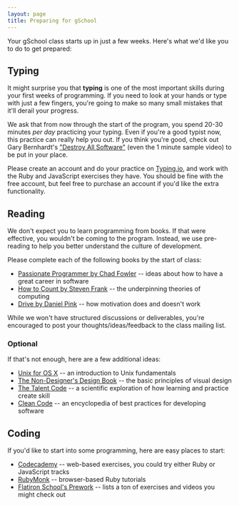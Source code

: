 ```yaml
---
layout: page
title: Preparing for gSchool
---
```


Your gSchool class starts up in just a few weeks. Here's what we'd like you to do to get prepared:

## Typing

It might surprise you that **typing** is one of the most important skills during your first weeks of programming. If you need to look at your hands or type with just a few fingers, you're going to make so many small mistakes that it'll derail your progress.

We ask that from now through the start of the program, you spend 20-30 minutes *per day* practicing your typing. Even if you're a good typist now, this practice can really help you out. If you think you're good, check out Gary Bernhardt's ["Destroy All Software"](https://www.destroyallsoftware.com/screencasts) (even the 1 minute sample video) to be put in your place.

Please create an account and do your practice on [Typing.io](http://typing.io), and work with the Ruby and JavaScript exercises they have. You should be fine with the free account, but feel free to purchase an account if you'd like the extra functionality.

## Reading

We don't expect you to learn programming from books. If that were effective, you wouldn't be coming to the program. Instead, we use pre-reading to help you better understand the culture of development.

Please complete each of the following books by the start of class:

* [Passionate Programmer by Chad Fowler](http://www.amazon.com/gp/product/1934356344/ref=as_li_ss_tl?ie=UTF8&camp=1789&creative=390957&creativeASIN=1934356344&linkCode=as2&tag=jumplab-20) -- ideas about how to have a great career in software
* [How to Count by Steven Frank](http://www.amazon.com/gp/product/B005DPIKPE/ref=as_li_ss_tl?ie=UTF8&camp=1789&creative=390957&creativeASIN=B005DPIKPE&linkCode=as2&tag=jumplab-20) -- the underpinning theories of computing
* [Drive by Daniel Pink](http://www.amazon.com/gp/product/1594484805/ref=as_li_ss_tl?ie=UTF8&camp=1789&creative=390957&creativeASIN=1594484805&linkCode=as2&tag=jumplab-20) -- how motivation does and doesn't work

While we won't have structured discussions or deliverables, you're encouraged to post your thoughts/ideas/feedback to the class mailing list.

### Optional

If that's not enough, here are a few additional ideas:

* [Unix for OS X](http://www.amazon.com/gp/product/1449332315/ref=as_li_ss_tl?ie=UTF8&camp=1789&creative=390957&creativeASIN=1449332315&linkCode=as2&tag=jumplab-20) -- an introduction to Unix fundamentals
* [The Non-Designer's Design Book](http://www.amazon.com/gp/product/0321534042/ref=as_li_ss_tl?ie=UTF8&camp=1789&creative=390957&creativeASIN=0321534042&linkCode=as2&tag=jumplab-20) -- the basic principles of visual design
* [The Talent Code](http://www.amazon.com/gp/product/055380684X/ref=as_li_ss_tl?ie=UTF8&camp=1789&creative=390957&creativeASIN=055380684X&linkCode=as2&tag=jumplab-20) -- a scientific exploration of how learning and practice create skill
* [Clean Code](http://www.amazon.com/gp/product/0132350882/ref=as_li_ss_tl?ie=UTF8&camp=1789&creative=390957&creativeASIN=0132350882&linkCode=as2&tag=jumplab-20) -- an encyclopedia of best practices for developing software 

## Coding

If you'd like to start into some programming, here are easy places to start:

* [Codecademy](http://www.codecademy.com/) -- web-based exercises, you could try either Ruby or JavaScript tracks
* [RubyMonk](http://rubymonk.com/) -- browser-based Ruby tutorials
* [Flatiron School's Prework](http://prework.flatironschool.com/) -- lists a ton of exercises and videos you might check out
